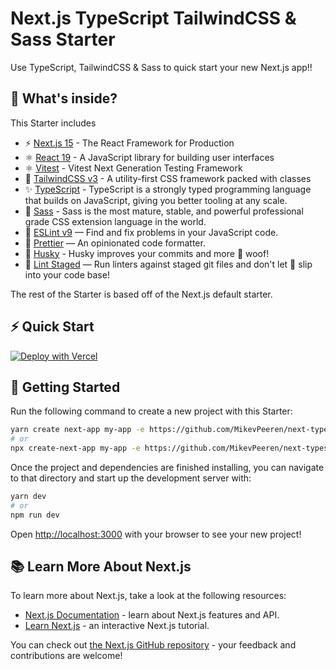 # Next.js TypeScript TailwindCSS & Sass Starter

Use TypeScript, TailwindCSS & Sass to quick start your new Next.js app!!

## 🧐 What's inside?

This Starter includes

- ⚡️ [Next.js 15](https://nextjs.org/) - The React Framework for Production
- ⚛️ [React 19](https://reactjs.org/) - A JavaScript library for building user interfaces
- ⚛️ [Vitest](https://vitest.dev/) - Vitest Next Generation Testing Framework
- 🧁 [TailwindCSS v3](https://tailwindcss.com/) - A utility-first CSS framework packed with classes
- ✨ [TypeScript](https://www.typescriptlang.org/) - TypeScript is a strongly typed programming language that builds on JavaScript, giving you better tooling at any scale.
- 🎉 [Sass](https://sass-lang.com/) - Sass is the most mature, stable, and powerful professional grade CSS extension language in the world.
- 📏 [ESLint v9](https://eslint.org/) — Find and fix problems in your JavaScript code.
- 🦋 [Prettier](https://prettier.io/) — An opinionated code formatter.
- 🐶 [Husky](https://github.com/typicode/husky) - Husky improves your commits and more 🐶 woof!
- 🐶 [Lint Staged](https://github.com/okonet/lint-staged) — Run linters against staged git files and don't let 💩 slip into your code base!

The rest of the Starter is based off of the Next.js default starter.

## ⚡️ Quick Start

[![Deploy with Vercel](https://vercel.com/button)](https://vercel.com/new/project?template=https://github.com/MikevPeeren/next-typescript-tailwindcss-sass-starter)

## 🚀 Getting Started

Run the following command to create a new project with this Starter:

```bash
yarn create next-app my-app -e https://github.com/MikevPeeren/next-typescript-tailwindcss-sass-starter
# or
npx create-next-app my-app -e https://github.com/MikevPeeren/next-typescript-tailwindcss-sass-starter
```

Once the project and dependencies are finished installing, you can navigate to that directory and start up the development server with:

```bash
yarn dev
# or
npm run dev
```

Open [http://localhost:3000](http://localhost:3000) with your browser to see your new project!

## 📚 Learn More About Next.js

To learn more about Next.js, take a look at the following resources:

- [Next.js Documentation](https://nextjs.org/docs) - learn about Next.js features and API.
- [Learn Next.js](https://nextjs.org/learn) - an interactive Next.js tutorial.

You can check out [the Next.js GitHub repository](https://github.com/vercel/next.js/) - your feedback and contributions are welcome!
